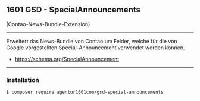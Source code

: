 ## 1601 GSD - SpecialAnnouncements 
(Contao-News-Bundle-Extension)

---

Erweitert das News-Bundle von Contao um Felder, welche für die von Google vorgestellten Special-Announcement verwendet werden können.
* https://schema.org/SpecialAnnouncement 

---

### Installation

```
$ composer require agentur1601com/gsd-special-announcements
```